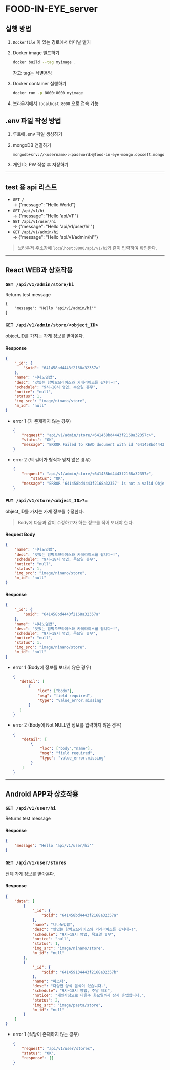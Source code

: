 # FOOD-IN-EYE_server

## 실행 방법  

1. `Dockerfile` 이 있는 경로에서 터미널 열기
2. Docker image 빌드하기
    
    ```bash
    docker build --tag myimage .
    ```
    
    참고: tag는 식별용임
    
3. Docker container 실행하기
    
    ```bash
    docker run -p 8000:8000 myimage
    ```
    
4. 브라우저에서 `localhost:8000` 으로 접속 가능
   
## .env 파일 작성 방법

1. 루트에 .env 파일 생성하기
2. mongoDB 연결하기

    ```bash
    mongodb+srv://<username>:<password>@food-in-eye-mongo.opxseft.mongodb.net/test
    ```

3. 개인 ID, PW 작성 후 저장하기

---
## test 용 api 리스트
- `GET /`  
-> {"message": "Hello World"}  
- `GET /api/v1/hi`  
-> {"message": "Hello 'api/v1'"}
- `GET /api/v1/user/hi`  
-> {"message": "Hello 'api/v1/user/hi'"}
- `GET /api/v1/admin/hi`  
-> {"message": "Hello 'api/v1/admin/hi'"}  
  
> 브라우저 주소창에 `localhost:8000/api/v1/hi`와 같이 입력하여 확인한다.
---
## React WEB과 상호작용

### `GET /api/v1/admin/store/hi`
Returns test message

```
{ 
    "message": "Hello 'api/v1/admin/hi'" 
}
```

### `GET /api/v1/admin/store/<object_ID>` 
object_ID를 가지는 가게 정보를 받아온다.  

#### Response 

```json
{
    "_id": {
        "$oid": "641458bd4443f2168a32357a"
    },
    "name": "니나노덮밥",  
    "desc": "맛있는 함박오므라이스와 카레라이스를 팝니다~!",  
    "schedule": "9시~18시 영업, 수요일 휴무",  
    "notice": "null",  
    "status": 1,  
    "img_src": "image/ninano/store",  
    "m_id": "null"
}
```

- error 1 (<ID>가 존재하지 않는 경우)   

    ```json
    { 
        "request": "api/v1/admin/store/<641458bd4443f2168a32357c>", 
        "status": "OK", 
        "message": "ERROR Failed to READ document with id '641458bd4443f2168a32357c'" 
    }
    ```

- error 2 (<ID>의 길이가 형식과 맞지 않은 경우)

    ```json
    {
        "request": "api/v1/admin/store/<641458bd4443f2168a32357>", 
            "status": "OK", 
        "message": "ERROR '641458bd4443f2168a32357' is not a valid ObjectId, it must be a 12-byte input or a 24-character hex string"
    }
    ```

### `PUT /api/v1/store/<object_ID>?=` 
object_ID를 가지는 가게 정보를 수정한다.  
> Body에 다음과 같이 수정하고자 하는 정보를 적어 보내야 한다.

#### Request Body

```json
{  
    "name": "니나노덮밥",  
    "desc": "맛있는 함박오므라이스와 카레라이스를 팝니다~!",  
    "schedule": "9시~18시 영업, 목요일 휴무",  
    "notice": "null",  
    "status": 1,  
    "img_src": "image/ninano/store",  
    "m_id": "null" 
}
```

#### Response
  
```json
{
    "_id": {
        "$oid": "641458bd4443f2168a32357a"
    },
    "name": "니나노덮밥",  
    "desc": "맛있는 함박오므라이스와 카레라이스를 팝니다~!",  
    "schedule": "9시~18시 영업, 목요일 휴무",  
    "notice": "null",  
    "status": 1,  
    "img_src": "image/ninano/store",  
    "m_id": "null"
}
```

- error 1 (Body에 정보를 보내지 않은 경우)   
    
     ```json
    { 
        "detail": [
            {
                "loc": ["body"], 
                "msg": "field required", 
                "type": "value_error.missing"
            }
        ] 
    }
    ```

- error 2 (Body에 Not NULL인 정보를 입력하지 않은 경우)  

    ```json
    {  
        "detail": [
            {
                "loc": ["body","name"], 
                "msg": "field required", 
                "type": "value_error.missing"
            }
        ]
    }
    ```
---
## Android APP과 상호작용 

### `GET /api/v1/user/hi`
Returns test message

#### Response

```json
{
    "message": "Hello 'api/v1/user/hi'"
}
```

### `GET /api/v1/user/stores`
전체 가게 정보를 받아온다.

#### Response   

```json
{
    "data": [
        {
            "_id": {
                "$oid": "641458bd4443f2168a32357a"
            },
            "name": "니나노덮밥",  
            "desc": "맛있는 함박오므라이스와 카레라이스를 팝니다~!",  
            "schedule": "9시~18시 영업, 목요일 휴무",  
            "notice": "null",  
            "status": 1,  
            "img_src": "image/ninano/store",  
            "m_id": "null"
        },
        {
            "_id": {
                "$oid": "641459134443f2168a32357b"
            },
            "name": "파스타",  
            "desc": "다양한 양식 음식이 있습니다.",  
            "schedule": "9시~18시 영업, 주말 제외",  
            "notice": "개인사정으로 다음주 화요일까지 잠시 휴업합니다.",  
            "status": 2,  
            "img_src": "image/pasta/store",  
            "m_id": "null"
        }
    ]
}
```

- error 1 (식당이 존재하지 않는 경우)

    ```json   
    { 
        "request": "api/v1/user/stores", 
        "status": "OK", 
        "response": [] 
    }
    ```

